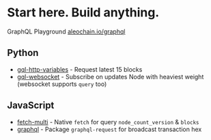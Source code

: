 # Start here. Build anything.

GraphQL Playground [aleochain.io/graphql](https://aleochain.io/graphql)

## Python

- [gql-http-variables](./examples/python-gql-http-variables/gql-http-variables.py) - Request latest 15 blocks
- [gql-websocket](./examples/python-gql-websocket/gql-websocket.py) - Subscribe on updates Node with heaviest weight (websocket supports `query` too)

## JavaScript

- [fetch-multi](./examples/js-fetch-multi) - Native `fetch` for query `node_count_version` & `blocks`
- [graphql](./examples/js-graphql) - Package `graphql-request` for broadcast transaction hex

